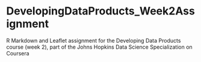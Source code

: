 # DevelopingDataProducts_Week2Assignment
R Markdown and Leaflet assignment for the Developing Data Products course (week 2), part of the Johns Hopkins Data Science Specialization on Coursera
